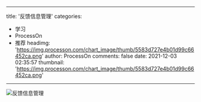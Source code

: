 
---
title: '反馈信息管理'
categories: 
 - 学习
 - ProcessOn
 - 推荐
headimg: 'https://img.processon.com/chart_image/thumb/5583d727e4b01d99c66452ca.png'
author: ProcessOn
comments: false
date: 2021-12-03 02:35:57
thumbnail: 'https://img.processon.com/chart_image/thumb/5583d727e4b01d99c66452ca.png'
---

<div>   
<img class="thumb" alt="反馈信息管理" src="https://img.processon.com/chart_image/thumb/5583d727e4b01d99c66452ca.png" referrerpolicy="no-referrer">
<p></p>  
</div>
            